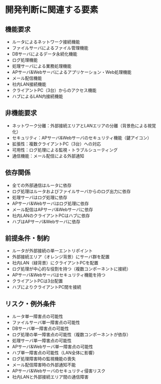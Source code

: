 # 開発判断に関連する要素

## 機能要求
- ルータによるネットワーク接続機能
- ファイルサーバによるファイル管理機能
- DBサーバによるデータ永続化機能
- ログ処理機能
- 処理サーバによる業務処理機能
- APサーバ&Webサーバによるアプリケーション・Web処理機能
- メール配信機能
- 社内LAN接続機能
- クライアントPC（3台）からのアクセス機能
- ハブによるLAN内接続機能

## 非機能要求
- ネットワーク分離：外部接続エリアとLANエリアの分離（背景色による視覚化）
- セキュリティ：APサーバ&Webサーバのセキュリティ機能（鍵アイコン）
- 拡張性：複数クライアントPC（3台）への対応
- 可用性：ログ処理による監視・トラブルシューティング
- 通信機能：メール配信による外部通知

## 依存関係
- 全ての外部通信はルータに依存
- ログ処理はルータおよびファイルサーバからのログ出力に依存
- 処理サーバはログ処理に依存
- APサーバ&Webサーバはログ処理に依存
- メール配信はAPサーバ&Webサーバに依存
- 社内LANのクライアントPCはハブに依存
- ハブはAPサーバ&Webサーバに依存

## 前提条件・制約
- ルータが外部接続の単一エントリポイント
- 外部接続エリア（オレンジ背景）にサーバ群を配置
- 社内LAN（緑背景）にクライアントPCを配置
- ログ処理が中心的な役割を持つ（複数コンポーネントに接続）
- APサーバ&Webサーバはセキュリティ機能を持つ
- クライアントPCは3台配置
- ハブによりクライアントPC間を接続

## リスク・例外条件
- ルータ単一障害点の可能性
- ファイルサーバ単一障害点の可能性
- DBサーバ単一障害点の可能性
- ログ処理の単一障害点の可能性（複数コンポーネントが依存）
- 処理サーバ単一障害点の可能性
- APサーバ&Webサーバ単一障害点の可能性
- ハブ単一障害点の可能性（LAN全体に影響）
- ログ処理障害時の監視機能の喪失
- メール配信障害時の外部通知不能
- APサーバ&Webサーバのセキュリティ侵害リスク
- 社内LANと外部接続エリア間の通信障害
